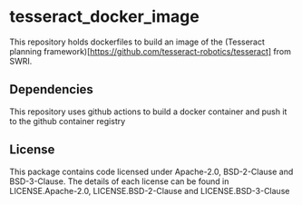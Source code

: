 # tesseract_docker_image
This repository holds dockerfiles to build an image of the (Tesseract planning framework)[https://github.com/tesseract-robotics/tesseract] from SWRI.

## Dependencies
This repository uses github actions to build a docker container and push it to the github container registry

## License
This package contains code licensed under Apache-2.0, BSD-2-Clause and BSD-3-Clause.
The details of each license can be found in LICENSE.Apache-2.0, LICENSE.BSD-2-Clause and LICENSE.BSD-3-Clause
